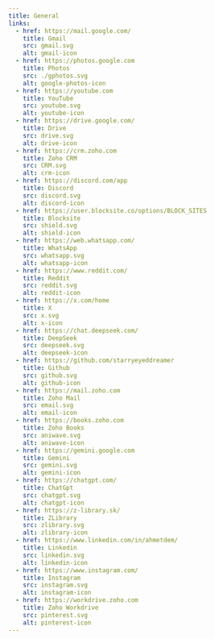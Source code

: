 ```yaml
---
title: General
links:
  - href: https://mail.google.com/
    title: Gmail
    src: gmail.svg
    alt: gmail-icon
  - href: https://photos.google.com
    title: Photos
    src: ./gphotos.svg
    alt: google-photos-icon
  - href: https://youtube.com
    title: YouTube
    src: youtube.svg
    alt: youtube-icon
  - href: https://drive.google.com/
    title: Drive
    src: drive.svg
    alt: drive-icon
  - href: https://crm.zoho.com
    title: Zoho CRM
    src: CRM.svg
    alt: crm-icon
  - href: https://discord.com/app
    title: Discord
    src: discord.svg
    alt: discord-icon
  - href: https://user.blocksite.co/options/BLOCK_SITES
    title: Blocksite
    src: shield.svg
    alt: shield-icon
  - href: https://web.whatsapp.com/
    title: WhatsApp
    src: whatsapp.svg
    alt: whatsapp-icon
  - href: https://www.reddit.com/
    title: Reddit
    src: reddit.svg
    alt: reddit-icon
  - href: https://x.com/home
    title: X
    src: x.svg
    alt: x-icon
  - href: https://chat.deepseek.com/
    title: DeepSeek
    src: deepseek.svg
    alt: deepseek-icon
  - href: https://github.com/starryeyeddreamer
    title: Github
    src: github.svg
    alt: github-icon
  - href: https://mail.zoho.com
    title: Zoho Mail
    src: email.svg
    alt: email-icon
  - href: https://books.zoho.com
    title: Zoho Books
    src: aniwave.svg
    alt: aniwave-icon
  - href: https://gemini.google.com
    title: Gemini
    src: gemini.svg
    alt: gemini-icon
  - href: https://chatgpt.com/
    title: ChatGpt
    src: chatgpt.svg
    alt: chatgpt-icon
  - href: https://z-library.sk/
    title: ZLibrary
    src: zlibrary.svg
    alt: zlibrary-icon
  - href: https://www.linkedin.com/in/ahmetdem/
    title: Linkedin
    src: linkedin.svg
    alt: linkedin-icon
  - href: https://www.instagram.com/
    title: Instagram
    src: instagram.svg
    alt: instagram-icon
  - href: https://workdrive.zoho.com
    title: Zoho Workdrive
    src: pinterest.svg
    alt: pinterest-icon
---
```


